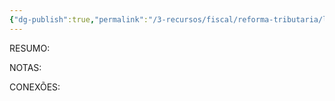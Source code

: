 ```yaml
---
{"dg-publish":true,"permalink":"/3-recursos/fiscal/reforma-tributaria/lucro-presumido-na-reforma-tributaria/","dgPassFrontmatter":true,"created":"2025-08-20T21:51:10.839-03:00","updated":"2025-08-20T21:51:30.706-03:00"}
---
```


RESUMO:


NOTAS:


CONEXÕES: